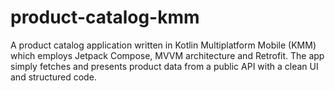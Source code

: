 # product-catalog-kmm
A product catalog application written in Kotlin Multiplatform Mobile (KMM) which employs Jetpack Compose, MVVM architecture and Retrofit. The app simply fetches and presents product data from a public API with a clean UI and structured code.
